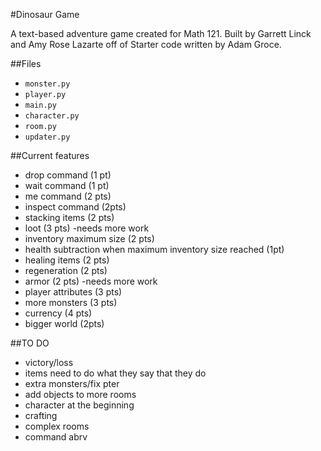 #Dinosaur Game

A text-based adventure game created for Math 121. Built by Garrett Linck and Amy Rose Lazarte off of Starter code written by Adam Groce. 

##Files
- `monster.py`
- `player.py`
- `main.py`
- `character.py`
- `room.py`
- `updater.py`

##Current features
- drop command (1 pt)
- wait command (1 pt)
- me command (2 pts)
- inspect command (2pts)
- stacking items (2 pts)
- loot (3 pts) -needs more work
- inventory maximum size (2 pts)
- health subtraction when maximum inventory size reached (1pt)
- healing items (2 pts)
- regeneration (2 pts)
- armor (2 pts) -needs more work
- player attributes (3 pts)
- more monsters (3 pts) 
- currency (4 pts) 
- bigger world (2pts)

##TO DO
- victory/loss
- items need to do what they say that they do
- extra monsters/fix pter
- add objects to more rooms
- character at the beginning
- crafting
- complex rooms 
- command abrv


